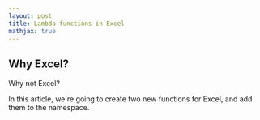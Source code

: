 ```yaml
---
layout: post
title: Lambda functions in Excel
mathjax: true
---
```

 <script src="https://cdn.mathjax.org/mathjax/latest/MathJax.js?config=TeX-AMS-MML_HTMLorMML" type="text/javascript"></script>

 ## Why Excel?

 Why not Excel?  

 In this article, we're going to create two new functions for Excel, and add them to the namespace.
